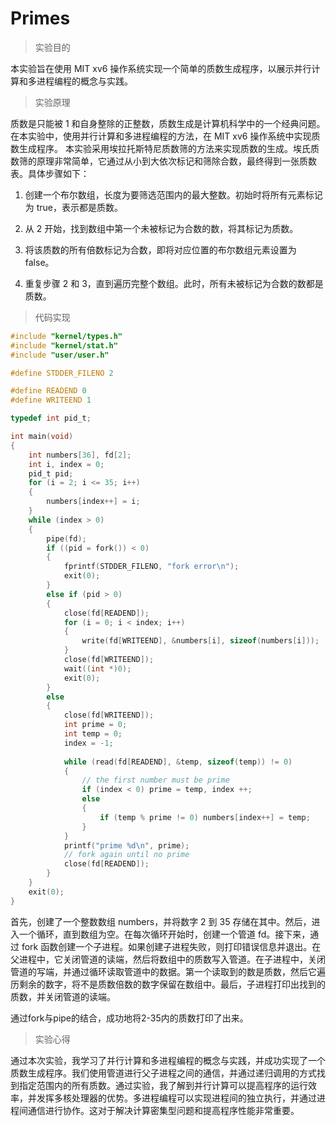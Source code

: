 # Primes

> 实验目的

本实验旨在使用 MIT xv6 操作系统实现一个简单的质数生成程序，以展示并行计算和多进程编程的概念与实践。

> 实验原理

质数是只能被 1 和自身整除的正整数，质数生成是计算机科学中的一个经典问题。在本实验中，使用并行计算和多进程编程的方法，在 MIT xv6 操作系统中实现质数生成程序。
本实验采用埃拉托斯特尼质数筛的方法来实现质数的生成。埃氏质数筛的原理非常简单，它通过从小到大依次标记和筛除合数，最终得到一张质数表。具体步骤如下：

1. 创建一个布尔数组，长度为要筛选范围内的最大整数。初始时将所有元素标记为 true，表示都是质数。

2. 从 2 开始，找到数组中第一个未被标记为合数的数，将其标记为质数。

3. 将该质数的所有倍数标记为合数，即将对应位置的布尔数组元素设置为 false。

4. 重复步骤 2 和 3，直到遍历完整个数组。此时，所有未被标记为合数的数都是质数。

> 代码实现

```C
#include "kernel/types.h"
#include "kernel/stat.h"
#include "user/user.h"

#define STDDER_FILENO 2

#define READEND 0
#define WRITEEND 1

typedef int pid_t;

int main(void)
{
    int numbers[36], fd[2];
    int i, index = 0;
    pid_t pid;
    for (i = 2; i <= 35; i++)
    {
        numbers[index++] = i;
    }
    while (index > 0)
    {
        pipe(fd);
        if ((pid = fork()) < 0) 
        {
            fprintf(STDDER_FILENO, "fork error\n");
            exit(0);
        }
        else if (pid > 0)
        {
            close(fd[READEND]);
            for (i = 0; i < index; i++)
            {
                write(fd[WRITEEND], &numbers[i], sizeof(numbers[i]));
            }
            close(fd[WRITEEND]);
            wait((int *)0);
            exit(0);
        }
        else 
        {
            close(fd[WRITEEND]);
            int prime = 0;
            int temp = 0;
            index = -1;
            
            while (read(fd[READEND], &temp, sizeof(temp)) != 0)
            {
                // the first number must be prime
                if (index < 0) prime = temp, index ++;
                else 
                {
                    if (temp % prime != 0) numbers[index++] = temp;
                }
            }
            printf("prime %d\n", prime);
            // fork again until no prime 
            close(fd[READEND]);
        }
    }
    exit(0);
}

```

首先，创建了一个整数数组 numbers，并将数字 2 到 35 存储在其中。然后，进入一个循环，直到数组为空。在每次循环开始时，创建一个管道 fd。接下来，通过 fork 函数创建一个子进程。如果创建子进程失败，则打印错误信息并退出。在父进程中，它关闭管道的读端，然后将数组中的质数写入管道。在子进程中，关闭管道的写端，并通过循环读取管道中的数据。第一个读取到的数是质数，然后它遍历剩余的数字，将不是质数倍数的数字保留在数组中。最后，子进程打印出找到的质数，并关闭管道的读端。

通过fork与pipe的结合，成功地将2-35内的质数打印了出来。

> 实验心得

通过本次实验，我学习了并行计算和多进程编程的概念与实践，并成功实现了一个质数生成程序。我们使用管道进行父子进程之间的通信，并通过递归调用的方式找到指定范围内的所有质数。通过实验，我了解到并行计算可以提高程序的运行效率，并发挥多核处理器的优势。多进程编程可以实现进程间的独立执行，并通过进程间通信进行协作。这对于解决计算密集型问题和提高程序性能非常重要。
